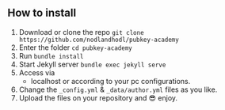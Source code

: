 ## How to install

1. Download or clone the repo
   `git clone https://github.com/nodlandhodl/pubkey-academy`
2. Enter the folder
   `cd pubkey-academy`
3. Run
   `bundle install`
4. Start Jekyll server
   `bundle exec jekyll serve`
5. Access via
   - localhost or according to your pc configurations.
6. Change the `_config.yml` & `_data/author.yml` files as you like.
7. Upload the files on your repository and :sunglasses: enjoy.


